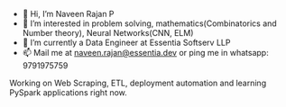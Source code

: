 - 👋 Hi, I’m Naveen Rajan P
- 👀 I’m interested in problem solving, mathematics(Combinatorics and Number theory), Neural Networks(CNN, ELM)
- 🌱 I’m currently a Data Engineer at Essentia Softserv LLP
- 📫 Mail me at naveen.rajan@essentia.dev or ping me in whatsapp: 9791975759

Working on Web Scraping, ETL, deployment automation and learning PySpark applications right now.
